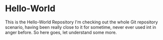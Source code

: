 # Hello-World
This is the Hello-World Repository
I'm checking out the whole Git repository scenario, having been really close to it for sometime, never ever used int in anger before. So here goes, let understand some more.
